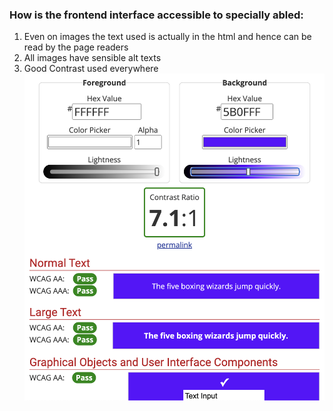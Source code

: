 ### How is the frontend interface accessible to specially abled:

1. Even on images the text used is actually in the html and hence can be read by the page readers
2. All images have sensible alt texts
3. Good Contrast used everywhere
   ![Image that shows that our contrast check passes everywhere](image.png)
